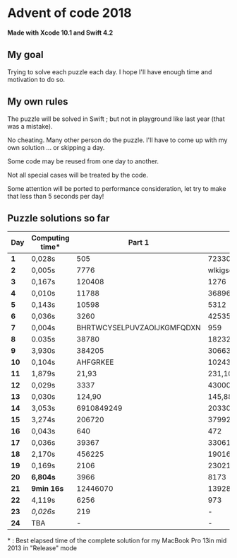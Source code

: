 # Advent of code 2018
**Made with Xcode 10.1 and Swift 4.2**

## My goal
Trying to solve each puzzle each day. I hope I'll have enough time and motivation to do so.

## My own rules

The puzzle will be solved in Swift ; but not in playground like last year (that was a mistake).

No cheating. Many other person do the puzzle. I'll have to come up with my own solution ... or skipping a day.

Some code may be reused from one day to another.

Not all special cases will be treated by the code.

Some attention will be ported to performance consideration, let try to make that less than 5 seconds per day!

## Puzzle solutions so far

| Day    | Computing time* | Part 1   | Part 2     |
|--------|-----------------|----------|------------|
| **1**  | 0,028s          | 505      | 72330      |
| **2**  | 0,005s          | 7776     | wlkigsqyfecjqqmnxaktdrhbz |
| **3**  | 0,167s          | 120408   | 1276       |
| **4**  | 0,010s          | 11788    | 36896      |
| **5**  | 0,143s          | 10598    | 5312       |
| **6**  | 0,036s          | 3260     | 42535      |
| **7**  | 0,004s          | BHRTWCYSELPUVZAOIJKGMFQDXN | 959 |
| **8**  | 0.035s          | 38780    | 18232      |
| **9**  | 3,930s          | 384205   | 3066307353 |
| **10** | 0,104s          | AHFGRKEE | 10243      |
| **11** | 1,879s          | 21,93    | 231,108,14 |
| **12** | 0,029s          | 3337     | 4300000000349 |
| **13** | 0,030s          | 124,90   | 145,88     |
| **14** | 3,053s          | 6910849249 | 20330673 |
| **15** | 3,274s          | 206720   | 37992      |
| **16** | 0,043s          | 640      | 472        |
| **17** | 0,036s          | 39367    | 33061      |
| **18** | 2,170s          | 456225   | 190164     |
| **19** | 0,169s          | 2106     | 23021280   |
| **20** | **6,804s**      | 3966     | 8173       |
| **21** | **9min 16s**    | 12446070 | 13928239   |
| **22** | 4,119s          | 6256     | 973        |
| **23** | *0,026s*        | 219      | -          |
| **24** | TBA             | -        | -          |

\* : Best elapsed time of the complete solution for my MacBook Pro 13in mid 2013 in "Release" mode
